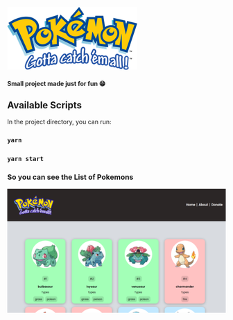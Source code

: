 ![logo](https://github.com/Franklin-Martins/pokemon-app-web/blob/Main/src/assets/logo.png)


#### Small project made just for fun :grin:

## Available Scripts

In the project directory, you can run:

### `yarn`

### `yarn start`

### So you can see the List of Pokemons

![banner](https://github.com/Franklin-Martins/pokemon-app-web/blob/Main/src/assets/github/Pokemon-banner.png)
